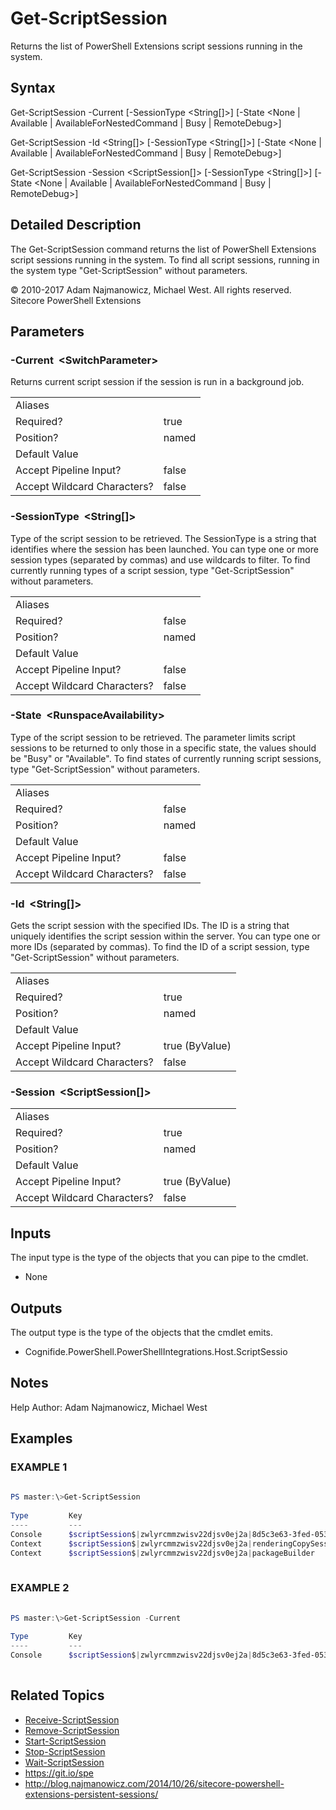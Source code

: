# Get-ScriptSession 
 
Returns the list of PowerShell Extensions script sessions running in the system. 
 
## Syntax 
 
Get-ScriptSession -Current [-SessionType &lt;String[]&gt;] [-State &lt;None | Available | AvailableForNestedCommand | Busy | RemoteDebug&gt;] 
 
Get-ScriptSession -Id &lt;String[]&gt; [-SessionType &lt;String[]&gt;] [-State &lt;None | Available | AvailableForNestedCommand | Busy | RemoteDebug&gt;] 
 
Get-ScriptSession -Session &lt;ScriptSession[]&gt; [-SessionType &lt;String[]&gt;] [-State &lt;None | Available | AvailableForNestedCommand | Busy | RemoteDebug&gt;] 
 
 
## Detailed Description 
 
The Get-ScriptSession command returns the list of PowerShell Extensions script sessions running in the system.
To find all script sessions, running in the system type "Get-ScriptSession" without parameters. 
 
© 2010-2017 Adam Najmanowicz, Michael West. All rights reserved. Sitecore PowerShell Extensions 
 
## Parameters 
 
### -Current&nbsp; &lt;SwitchParameter&gt; 
 
Returns current script session if the session is run in a background job. 
 
<table>
    <thead></thead>
    <tbody>
        <tr>
            <td>Aliases</td>
            <td></td>
        </tr>
        <tr>
            <td>Required?</td>
            <td>true</td>
        </tr>
        <tr>
            <td>Position?</td>
            <td>named</td>
        </tr>
        <tr>
            <td>Default Value</td>
            <td></td>
        </tr>
        <tr>
            <td>Accept Pipeline Input?</td>
            <td>false</td>
        </tr>
        <tr>
            <td>Accept Wildcard Characters?</td>
            <td>false</td>
        </tr>
    </tbody>
</table> 
 
### -SessionType&nbsp; &lt;String[]&gt; 
 
Type of the script session to be retrieved.
       The SessionType is a string that identifies where the session has been launched. You can type one or more session types (separated by commas) and use wildcards to filter. To find currently running types of a script session, type "Get-ScriptSession" without parameters. 
 
<table>
    <thead></thead>
    <tbody>
        <tr>
            <td>Aliases</td>
            <td></td>
        </tr>
        <tr>
            <td>Required?</td>
            <td>false</td>
        </tr>
        <tr>
            <td>Position?</td>
            <td>named</td>
        </tr>
        <tr>
            <td>Default Value</td>
            <td></td>
        </tr>
        <tr>
            <td>Accept Pipeline Input?</td>
            <td>false</td>
        </tr>
        <tr>
            <td>Accept Wildcard Characters?</td>
            <td>false</td>
        </tr>
    </tbody>
</table> 
 
### -State&nbsp; &lt;RunspaceAvailability&gt; 
 
Type of the script session to be retrieved.
       The parameter limits script sessions to be returned to only those in a specific state, the values should be "Busy" or "Available".  To find states of currently running script sessions, type "Get-ScriptSession" without parameters. 
 
<table>
    <thead></thead>
    <tbody>
        <tr>
            <td>Aliases</td>
            <td></td>
        </tr>
        <tr>
            <td>Required?</td>
            <td>false</td>
        </tr>
        <tr>
            <td>Position?</td>
            <td>named</td>
        </tr>
        <tr>
            <td>Default Value</td>
            <td></td>
        </tr>
        <tr>
            <td>Accept Pipeline Input?</td>
            <td>false</td>
        </tr>
        <tr>
            <td>Accept Wildcard Characters?</td>
            <td>false</td>
        </tr>
    </tbody>
</table> 
 
### -Id&nbsp; &lt;String[]&gt; 
 
Gets the script session with the specified IDs.
The ID is a string that uniquely identifies the script session within the server. You can type one or more IDs (separated by commas). To find the ID of a script session, type "Get-ScriptSession" without parameters. 
 
<table>
    <thead></thead>
    <tbody>
        <tr>
            <td>Aliases</td>
            <td></td>
        </tr>
        <tr>
            <td>Required?</td>
            <td>true</td>
        </tr>
        <tr>
            <td>Position?</td>
            <td>named</td>
        </tr>
        <tr>
            <td>Default Value</td>
            <td></td>
        </tr>
        <tr>
            <td>Accept Pipeline Input?</td>
            <td>true (ByValue)</td>
        </tr>
        <tr>
            <td>Accept Wildcard Characters?</td>
            <td>false</td>
        </tr>
    </tbody>
</table> 
 
### -Session&nbsp; &lt;ScriptSession[]&gt; 
 
 
 
<table>
    <thead></thead>
    <tbody>
        <tr>
            <td>Aliases</td>
            <td></td>
        </tr>
        <tr>
            <td>Required?</td>
            <td>true</td>
        </tr>
        <tr>
            <td>Position?</td>
            <td>named</td>
        </tr>
        <tr>
            <td>Default Value</td>
            <td></td>
        </tr>
        <tr>
            <td>Accept Pipeline Input?</td>
            <td>true (ByValue)</td>
        </tr>
        <tr>
            <td>Accept Wildcard Characters?</td>
            <td>false</td>
        </tr>
    </tbody>
</table> 
 
## Inputs 
 
The input type is the type of the objects that you can pipe to the cmdlet. 
 
* None 
 
## Outputs 
 
The output type is the type of the objects that the cmdlet emits. 
 
* Cognifide.PowerShell.PowerShellIntegrations.Host.ScriptSessio 
 
## Notes 
 
Help Author: Adam Najmanowicz, Michael West 
 
## Examples 
 
### EXAMPLE 1 
 
 
 
```powershell   
 
PS master:\>Get-ScriptSession
 
Type         Key                                                                              Location                                 Auto Disposed
----         ---                                                                              --------                                 -------------
Console      $scriptSession$|zwlyrcmmzwisv22djsv0ej2a|8d5c3e63-3fed-0532-e7c5-761760567b83                                             False
Context      $scriptSession$|zwlyrcmmzwisv22djsv0ej2a|renderingCopySession                    master:\content\Home                     False
Context      $scriptSession$|zwlyrcmmzwisv22djsv0ej2a|packageBuilder                          master:\content\Home                     False 
 
``` 
 
### EXAMPLE 2 
 
 
 
```powershell   
 
PS master:\>Get-ScriptSession -Current
 
Type         Key                                                                              Location                                 Auto Disposed
----         ---                                                                              --------                                 -------------
Console      $scriptSession$|zwlyrcmmzwisv22djsv0ej2a|8d5c3e63-3fed-0532-e7c5-761760567b83                                             False 
 
``` 
 
## Related Topics 
 
* [Receive-ScriptSession](/appendix/commands/Receive-ScriptSession.md)* [Remove-ScriptSession](/appendix/commands/Remove-ScriptSession.md)* [Start-ScriptSession](/appendix/commands/Start-ScriptSession.md)* [Stop-ScriptSession](/appendix/commands/Stop-ScriptSession.md)* [Wait-ScriptSession](/appendix/commands/Wait-ScriptSession.md)* <a href='https://git.io/spe' target='_blank'>https://git.io/spe</a><br/>* <a href='http://blog.najmanowicz.com/2014/10/26/sitecore-powershell-extensions-persistent-sessions/' target='_blank'>http://blog.najmanowicz.com/2014/10/26/sitecore-powershell-extensions-persistent-sessions/</a><br/>

